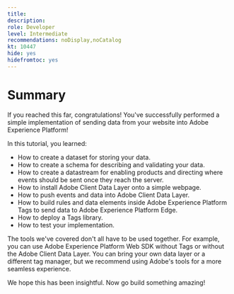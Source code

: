 ```yaml
---
title: 
description: 
role: Developer
level: Intermediate
recommendations: noDisplay,noCatalog
kt: 10447
hide: yes
hidefromtoc: yes
---
```

# Summary

If you reached this far, congratulations! You've successfully performed a simple implementation of sending data from your website into Adobe Experience Platform!

In this tutorial, you learned:

* How to create a dataset for storing your data.
* How to create a schema for describing and validating your data.
* How to create a datastream for enabling products and directing where events should be sent once they reach the server.
* How to install Adobe Client Data Layer onto a simple webpage.
* How to push events and data into Adobe Client Data Layer.
* How to build rules and data elements inside Adobe Experience Platform Tags to send data to Adobe Experience Platform Edge.
* How to deploy a Tags library.
* How to test your implementation.

The tools we've covered don't all have to be used together. For example, you can use Adobe Experience Platform Web SDK without Tags or without the Adobe Client Data Layer. You can bring your own data layer or a different tag manager, but we recommend using Adobe's tools for a more seamless experience. 

We hope this has been insightful. Now go build something amazing!
